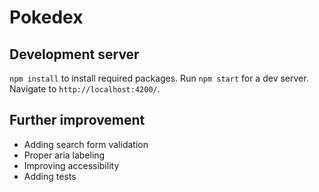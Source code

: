 # Pokedex


## Development server

`npm install` to install required packages. Run `npm start` for a dev server. Navigate to `http://localhost:4200/`. 

## Further improvement 

- Adding search form validation
- Proper aria labeling
- Improving accessibility
- Adding tests 
